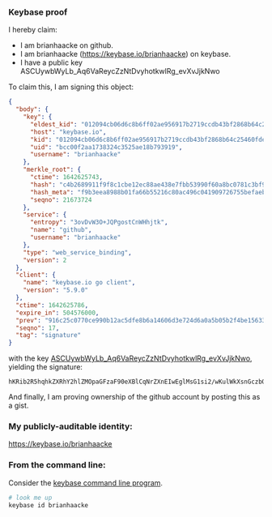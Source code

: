 ### Keybase proof

I hereby claim:

  * I am brianhaacke on github.
  * I am brianhaacke (https://keybase.io/brianhaacke) on keybase.
  * I have a public key ASCUywbWyLb_Aq6VaReycZzNtDvyhotkwlRg_evXvJjkNwo

To claim this, I am signing this object:

```json
{
  "body": {
    "key": {
      "eldest_kid": "012094cb06d6c8b6ff02ae956917b2719ccdb43bf2868b64c25460fdebd7bc98e4370a",
      "host": "keybase.io",
      "kid": "012094cb06d6c8b6ff02ae956917b2719ccdb43bf2868b64c25460fdebd7bc98e4370a",
      "uid": "bcc00f2aa1738324c3525ae18b793919",
      "username": "brianhaacke"
    },
    "merkle_root": {
      "ctime": 1642625743,
      "hash": "c4b2689911f9f8c1cbe12ec88ae438e7fbb53990f60a8bc0781c3bf9693d7800b44136a0033618f593bb97274266e293f1a3a738dade1c06fa8fd71cad1555d3",
      "hash_meta": "f9b3eea8988b01fa66b55216c80ac496c041909726755befaeb22382da618e59",
      "seqno": 21673724
    },
    "service": {
      "entropy": "3ovDvW3O+JQPgostCnWHhjtk",
      "name": "github",
      "username": "brianhaacke"
    },
    "type": "web_service_binding",
    "version": 2
  },
  "client": {
    "name": "keybase.io go client",
    "version": "5.9.0"
  },
  "ctime": 1642625786,
  "expire_in": 504576000,
  "prev": "916c25c0770ce990b12ac5dfe8b6a14606d3e724d6a0a5b05b2f4be156330f14",
  "seqno": 17,
  "tag": "signature"
}
```

with the key [ASCUywbWyLb_Aq6VaReycZzNtDvyhotkwlRg_evXvJjkNwo](https://keybase.io/brianhaacke), yielding the signature:

```
hKRib2R5hqhkZXRhY2hlZMOpaGFzaF90eXBlCqNrZXnEIwEglMsG1si2/wKulWkXsnGczbQ78oaLZMJUYP3r17yY5DcKp3BheWxvYWTESpcCEcQgkWwlwHcM6ZCxKsXf6LahRgbT5yTWoKWwWy9L4VYzDxTEIADu9cQOXVF2qx98tdJACvqECz/UzMpKb01XCFDDtLwWAgHCo3NpZ8RA+IvfzHqEWvDjhPTKeZ4tDeI1j9XzvnmwOxsVRm7UbRNhDAt+vHXm6s+Mq9CGVNbzOt4G9K0HLJrLYqr3upA2DqhzaWdfdHlwZSCkaGFzaIKkdHlwZQildmFsdWXEIOkxa5K7mg8varTAUdNkZ3/kwTaroDuqwGJI3XUaUAhEo3RhZ80CAqd2ZXJzaW9uAQ==

```

And finally, I am proving ownership of the github account by posting this as a gist.

### My publicly-auditable identity:

https://keybase.io/brianhaacke

### From the command line:

Consider the [keybase command line program](https://keybase.io/download).

```bash
# look me up
keybase id brianhaacke
```
